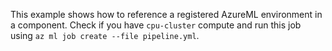This example shows how to reference a registered AzureML environment in a component. Check if you have `cpu-cluster` compute and run this job using `az ml job create --file pipeline.yml`.
